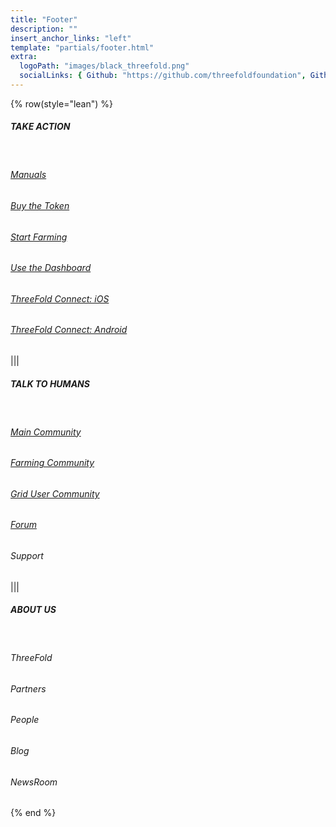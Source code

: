 ```yaml
---
title: "Footer"
description: ""
insert_anchor_links: "left"
template: "partials/footer.html"
extra:
  logoPath: "images/black_threefold.png"
  socialLinks: { Github: "https://github.com/threefoldfoundation", Github2: "https://github.com/threefoldtech", Twitter: "https://twitter.com/threefold_io", Telegram: "https://t.me/threefoldnews"  }
---
```


{% row(style="lean") %}

##### TAKE ACTION

<br>

###### [Manuals](https://manual.grid.tf/)

###### [Buy the Token](https://manual.grid.tf/threefold_token/buy_sell_tft/buy_sell_tft.html)

###### [Start Farming](https://manual.grid.tf/farmers/farmers.html.)

###### [Use the Dashboard](https://dashboard.grid.tf/)

###### [ThreeFold Connect: iOS](https://apps.apple.com/us/app/3bot-login/id1459845885)

###### [ThreeFold Connect: Android](https://play.google.com/store/apps/details?id=org.jimber.threebotlogin&hl=en_US)

|||

##### TALK TO HUMANS

<br>

###### [Main Community](https://t.me/threefold)

###### [Farming Community](https://t.me/threefoldfarmers)

###### [Grid User Community](https://t.me/threefoldtesting)

###### [Forum](https://forum.threefold.io/)

<h6><a target="_self" onclick="window.location.href='/support'">Support</a></h6>

|||

##### ABOUT US

<br>

<h6><a target="_self" onclick="window.location.href='/mission'">ThreeFold</a></h6>

<h6><a target="_self" onclick="window.location.href='/partners'">Partners</a></h6>

<h6><a target="_self" onclick="window.location.href='/people'">People</a></h6>

<h6><a target="_self" onclick="window.location.href='/blog'">Blog</a></h6>

<h6><a target="_self" onclick="window.location.href='/newsroom'">NewsRoom</a></h6>

{% end %}